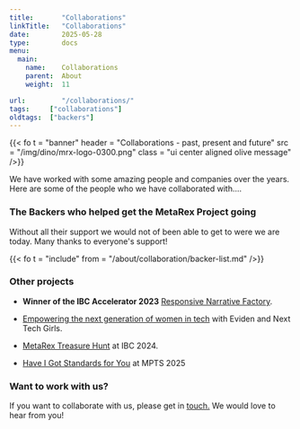 ```yaml
---
title:       "Collaborations"
linkTitle:   "Collaborations"
date:        2025-05-28
type:        docs
menu:
  main:
    name:    Collaborations
    parent:  About
    weight:  11

url:         "/collaborations/"
tags:     ["collaborations"]
oldtags:  ["backers"]
---
```


{{< fo t = "banner"
    header = "Collaborations - past, present and future"
    src = "/img/dino/mrx-logo-0300.png"
    class = "ui center aligned olive message"
/>}}

We have worked with some amazing people and companies over the years. Here are some of the people who we have collaborated with.... 

### The Backers who helped get the MetaRex Project going

Without all their support we would not of been able to get to were we are today.  Many thanks to everyone's support! 

{{< fo t = "include"
    from = "/about/collaboration/backer-list.md"
/>}}


### Other projects 

*  **Winner of the IBC Accelerator 2023** [Responsive Narrative Factory](/project/archive/ibc2023/).

*  [Empowering the next generation of women in tech](/blog/coding-for-media/index.md) with Eviden and Next Tech Girls. 

*  [MetaRex Treasure Hunt][TH] at IBC 2024. 

*  [Have I Got Standards for You][01] at MPTS 2025 


###  Want to work with us? 

If you want to collaborate with us, please get in [touch.]  We would love to hear from you! 

[touch.]:  "/contact/"
[CM]:  "/blog/coding-for-media/index.md"
[TH]:   "content/blog/IBC2024-treasure-hunt/index.md"
[01]:   "content/blog/mpts2025/index.md"

